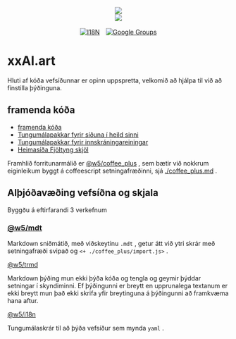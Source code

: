 <p align="center"><a href="https://xxai.art"><img src="https://cdn.jsdelivr.net/gh/xxai-art/doc/logo.svg"/></a><br/><a href="https://xxai.art"><img src="https://cdn.jsdelivr.net/gh/xxai-art/doc/xxai.svg"/></a></p><p align="center"><a href="https://github.com/xxai-art/doc#readme"><img alt="I18N" src="https://cdn.jsdelivr.net/gh/wactax/img/t.svg"/></a>　<a href="https://groups.google.com/u/0/g/xxai-art"><img alt="Google Groups" src="https://cdn.jsdelivr.net/gh/wactax/img/g-groups.svg"/></a></p>

# xxAI.art

Hluti af kóða vefsíðunnar er opinn uppspretta, velkomið að hjálpa til við að fínstilla þýðinguna.

## framenda kóða

* [framenda kóða](https://github.com/xxai-art/web)
* [Tungumálapakkar fyrir síðuna í heild sinni](https://github.com/xxai-art/web/tree/main/i18n)
* [Tungumálapakkar fyrir innskráningareiningar](https://github.com/wacpkg/user/tree/main/ui.i18n)
* [Heimasíða Fjöltyng skjöl](https://github.com/xxai-doc)

Framhlið forritunarmálið er [@w5/coffee_plus](http://npmjs.com/@w5/coffee_plus) , sem bætir við nokkrum eiginleikum byggt á coffeescript setningafræðinni, sjá [./coffee_plus.md](./coffee_plus.md) .

## Alþjóðavæðing vefsíðna og skjala

Byggðu á eftirfarandi 3 verkefnum

### [@w5/mdt](https://www.npmjs.com/package/@w5/mdt)

Markdown sniðmátið, með viðskeytinu `.mdt` , getur átt við ytri skrár með setningafræði svipað og `<+ ./coffee_plus/import.js>` .

[@w5/trmd](https://www.npmjs.com/package/@w5/trmd)

Markdown þýðing mun ekki þýða kóða og tengla og geymir þýddar setningar í skyndiminni. Ef þýðingunni er breytt en upprunalega textanum er ekki breytt mun það ekki skrifa yfir breytinguna á þýðingunni að framkvæma hana aftur.

[@w5/i18n](https://www.npmjs.com/package/@w5/i18n)

Tungumálaskrár til að þýða vefsíður sem mynda `yaml` .

